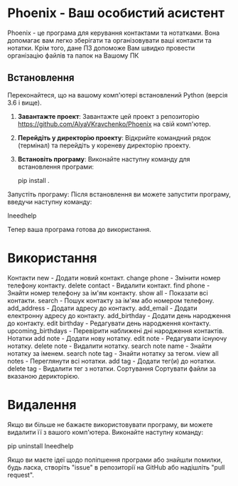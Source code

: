 # Phoenix - Ваш особистий асистент

Phoenix - це програма для керування контактами та нотатками. 
Вона допомагає вам легко зберігати та організовувати ваші контакти та нотатки.
Крім того, дане ПЗ допоможе Вам швидко провести організацію файлів та папок на Вашому ПК

## Встановлення

Переконайтеся, що на вашому комп'ютері встановлений Python (версія 3.6 і вище).

1. **Завантажте проект**: Завантажте цей проект з репозиторію https://github.com/AlyaVKravchenko/Phoenix на свій комп'ютер.

2. **Перейдіть у директорію проекту**: Відкрийте командний рядок (термінал) та перейдіть у кореневу директорію проекту.

3. **Встановіть програму**: Виконайте наступну команду для встановлення програми:

   pip install .

Запустіть програму: Після встановлення ви можете запустити програму, введучи наступну команду:

Ineedhelp

Тепер ваша програма готова до використання.

# Використання
Контакти
new - Додати новий контакт.
change phone - Змінити номер телефону контакту.
delete contact - Видалити контакт.
find phone - Знайти номер телефону за ім'ям контакту.
show all - Показати всі контакти.
search - Пошук контакту за ім'ям або номером телефону.
add_address - Додати адресу до контакту.
add_email - Додати електронну адресу до контакту.
add_birthday - Додати день народження до контакту.
edit birthday - Редагувати день народження контакту.
upcoming_birthdays - Перевірити наближені дні народження контактів.
Нотатки
add note - Додати нову нотатку.
edit note - Редагувати існуючу нотатку.
delete note - Видалити нотатку.
search note name - Знайти нотатку за іменем.
search note tag - Знайти нотатку за тегом.
view all notes - Переглянути всі нотатки.
add tag - Додати тег(и) до нотатки.
delete tag - Видалити тег з нотатки.
Сортування
Сортувати файли за вказаною дерикторією.

# Видалення
Якщо ви більше не бажаєте використовувати програму, ви можете видалити її з вашого комп'ютера. Виконайте наступну команду:

pip uninstall Ineedhelp


Якщо ви маєте ідеї щодо поліпшення програми або знайшли помилки, будь ласка, створіть "issue" в репозиторії на GitHub або надішліть "pull request".
